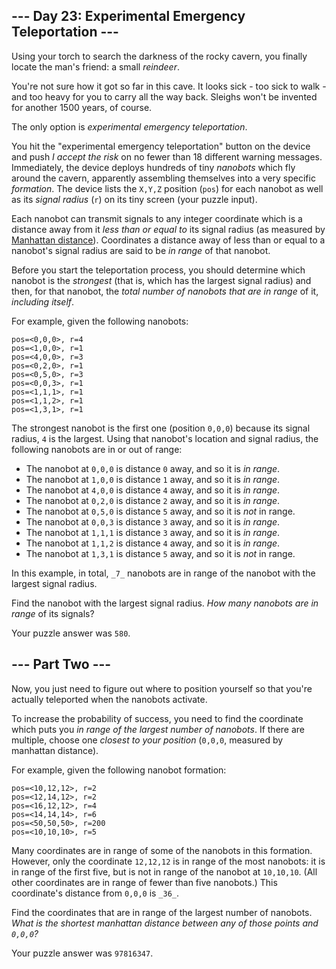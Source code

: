 \-\-\- Day 23: Experimental Emergency Teleportation ---
-------------------------------------------------------

Using your torch to search the darkness of the rocky cavern, you finally locate the man's friend: a small _reindeer_.

You're not sure how it got so far in this cave. It looks sick - too sick to walk - and too heavy for you to carry all the way back. Sleighs won't be invented for another 1500 years, of course.

The only option is _experimental emergency teleportation_.

You hit the "experimental emergency teleportation" button on the device and push _I accept the risk_ on no fewer than 18 different warning messages. Immediately, the device deploys hundreds of tiny _nanobots_ which fly around the cavern, apparently assembling themselves into a very specific _formation_. The device lists the `X,Y,Z` position (`pos`) for each nanobot as well as its _signal radius_ (`r`) on its tiny screen (your puzzle input).

Each nanobot can transmit signals to any integer coordinate which is a distance away from it _less than or equal to_ its signal radius (as measured by [Manhattan distance](https://en.wikipedia.org/wiki/Taxicab_geometry)). Coordinates a distance away of less than or equal to a nanobot's signal radius are said to be _in range_ of that nanobot.

Before you start the teleportation process, you should determine which nanobot is the _strongest_ (that is, which has the largest signal radius) and then, for that nanobot, the _total number of nanobots that are in range_ of it, _including itself_.

For example, given the following nanobots:

    pos=<0,0,0>, r=4
    pos=<1,0,0>, r=1
    pos=<4,0,0>, r=3
    pos=<0,2,0>, r=1
    pos=<0,5,0>, r=3
    pos=<0,0,3>, r=1
    pos=<1,1,1>, r=1
    pos=<1,1,2>, r=1
    pos=<1,3,1>, r=1
    

The strongest nanobot is the first one (position `0,0,0`) because its signal radius, `4` is the largest. Using that nanobot's location and signal radius, the following nanobots are in or out of range:

* The nanobot at `0,0,0` is distance `0` away, and so it is _in range_.
* The nanobot at `1,0,0` is distance `1` away, and so it is _in range_.
* The nanobot at `4,0,0` is distance `4` away, and so it is _in range_.
* The nanobot at `0,2,0` is distance `2` away, and so it is _in range_.
* The nanobot at `0,5,0` is distance `5` away, and so it is _not_ in range.
* The nanobot at `0,0,3` is distance `3` away, and so it is _in range_.
* The nanobot at `1,1,1` is distance `3` away, and so it is _in range_.
* The nanobot at `1,1,2` is distance `4` away, and so it is _in range_.
* The nanobot at `1,3,1` is distance `5` away, and so it is _not_ in range.

In this example, in total, `_7_` nanobots are in range of the nanobot with the largest signal radius.

Find the nanobot with the largest signal radius. _How many nanobots are in range_ of its signals?

Your puzzle answer was `580`.

\-\-\- Part Two ---
-------------------

Now, you just need to figure out where to position yourself so that you're actually teleported when the nanobots activate.

To increase the probability of success, you need to find the coordinate which puts you _in range of the largest number of nanobots_. If there are multiple, choose one _closest to your position_ (`0,0,0`, measured by manhattan distance).

For example, given the following nanobot formation:

    pos=<10,12,12>, r=2
    pos=<12,14,12>, r=2
    pos=<16,12,12>, r=4
    pos=<14,14,14>, r=6
    pos=<50,50,50>, r=200
    pos=<10,10,10>, r=5
    

Many coordinates are in range of some of the nanobots in this formation. However, only the coordinate `12,12,12` is in range of the most nanobots: it is in range of the first five, but is not in range of the nanobot at `10,10,10`. (All other coordinates are in range of fewer than five nanobots.) This coordinate's distance from `0,0,0` is `_36_`.

Find the coordinates that are in range of the largest number of nanobots. _What is the shortest manhattan distance between any of those points and `0,0,0`?_

Your puzzle answer was `97816347`.